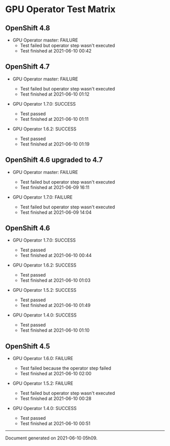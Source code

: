 
GPU Operator Test Matrix
========================

OpenShift 4.8
-------------

* GPU Operator master: FAILURE
  - Test failed but operator step wasn't executed
  - Test finished at 2021-06-10 00:42

OpenShift 4.7
-------------

* GPU Operator master: FAILURE
  - Test failed but operator step wasn't executed
  - Test finished at 2021-06-10 01:12

* GPU Operator 1.7.0: SUCCESS
  - Test passed
  - Test finished at 2021-06-10 01:11

* GPU Operator 1.6.2: SUCCESS
  - Test passed
  - Test finished at 2021-06-10 01:19

OpenShift 4.6 upgraded to 4.7
-----------------------------

* GPU Operator master: FAILURE
  - Test failed but operator step wasn't executed
  - Test finished at 2021-06-09 16:11

* GPU Operator 1.7.0: FAILURE
  - Test failed but operator step wasn't executed
  - Test finished at 2021-06-09 14:04

OpenShift 4.6
-------------

* GPU Operator 1.7.0: SUCCESS
  - Test passed
  - Test finished at 2021-06-10 00:44

* GPU Operator 1.6.2: SUCCESS
  - Test passed
  - Test finished at 2021-06-10 01:03

* GPU Operator 1.5.2: SUCCESS
  - Test passed
  - Test finished at 2021-06-10 01:49

* GPU Operator 1.4.0: SUCCESS
  - Test passed
  - Test finished at 2021-06-10 01:10

OpenShift 4.5
-------------

* GPU Operator 1.6.0: FAILURE
  - Test failed because the operator step failed
  - Test finished at 2021-06-10 02:00

* GPU Operator 1.5.2: FAILURE
  - Test failed but operator step wasn't executed
  - Test finished at 2021-06-10 00:28

* GPU Operator 1.4.0: SUCCESS
  - Test passed
  - Test finished at 2021-06-10 00:51


---
Document generated on 2021-06-10 05h09.
